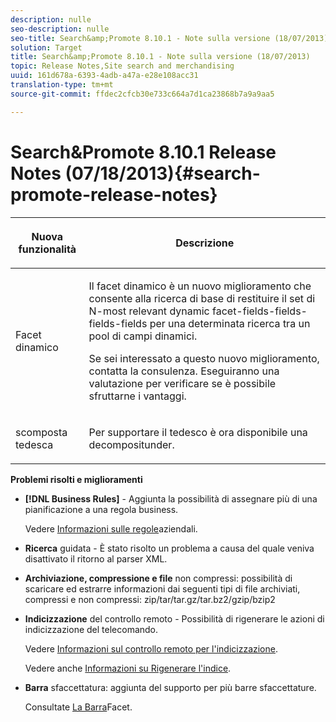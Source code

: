 ```yaml
---
description: nulle
seo-description: nulle
seo-title: Search&amp;Promote 8.10.1 - Note sulla versione (18/07/2013)
solution: Target
title: Search&amp;Promote 8.10.1 - Note sulla versione (18/07/2013)
topic: Release Notes,Site search and merchandising
uuid: 161d678a-6393-4adb-a47a-e28e108acc31
translation-type: tm+mt
source-git-commit: ffdec2cfcb30e733c664a7d1ca23868b7a9a9aa5

---
```



# Search&amp;Promote 8.10.1 Release Notes (07/18/2013){#search-promote-release-notes}

<table> 
 <thead> 
  <tr> 
   <th colname="col1" class="entry"> <p>Nuova funzionalità </p> </th> 
   <th colname="col2" class="entry"> <p>Descrizione </p> </th> 
  </tr> 
 </thead>
 <tbody> 
  <tr> 
   <td colname="col1"> <p>Facet dinamico </p> </td> 
   <td colname="col2"> <p> Il facet dinamico è un nuovo miglioramento che consente alla ricerca di base di restituire il set di N-most relevant dynamic facet-fields-fields-fields-fields per una determinata ricerca tra un pool di campi dinamici. </p> <p> Se sei interessato a questo nuovo miglioramento, contatta la consulenza. Eseguiranno una valutazione per verificare se è possibile sfruttarne i vantaggi. </p> </td> 
  </tr> 
  <tr> 
   <td colname="col1"> <p>scomposta tedesca </p> </td> 
   <td colname="col2"> <p> Per supportare il tedesco è ora disponibile una decompositunder. </p> </td> 
  </tr> 
 </tbody> 
</table>

**Problemi risolti e miglioramenti**

* **[!DNL Business Rules]** - Aggiunta la possibilità di assegnare più di una pianificazione a una regola business.

   Vedere [Informazioni sulle regole](../c-about-rules-menu/c-about-business-rules.md#concept_2A93D76216754D3D8412CDEA00BD26BD)aziendali.

* **Ricerca** guidata - È stato risolto un problema a causa del quale veniva disattivato il ritorno al parser XML.
* **Archiviazione, compressione e file** non compressi: possibilità di scaricare ed estrarre informazioni dai seguenti tipi di file archiviati, compressi e non compressi: zip/tar/tar.gz/tar.bz2/gzip/bzip2
* **Indicizzazione** del controllo remoto - Possibilità di rigenerare le azioni di indicizzazione del telecomando.

   Vedere [Informazioni sul controllo remoto per l&#39;indicizzazione](../c-about-index-menu/c-about-remote-control-for-indexing.md#concept_C79B322190E84106A434E5C6D4A4118F).

   Vedere anche [Informazioni su Rigenerare l&#39;indice](../c-about-index-menu/c-about-regenerate-index.md#concept_6CBE6B8D18EF47D293091CBA542245FA).

* **Barra** sfaccettatura: aggiunta del supporto per più barre sfaccettature.

   Consultate [La Barra](../c-about-design-menu/c-about-facet-rails.md#concept_1FDC8BCDFFC84A0889DA670F63D5F6DB)Facet.

